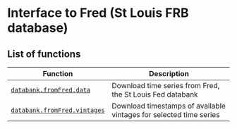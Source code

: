 # Interface to Fred (St Louis FRB database)

## List of functions

| Function      | Description       |
|---            |---                |
[`databank.fromFred.data`](data.md)                          | Download time series from Fred, the St Louis Fed databank
[`databank.fromFred.vintages`](vintages.md)                  | Download timestamps of available vintages for selected time series

